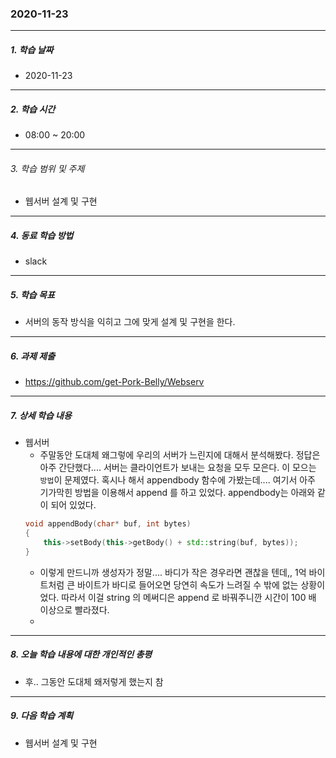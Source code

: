 ### 2020-11-23

-----
##### 1. 학습 날짜
- 2020-11-23

-----
##### 2. 학습 시간
- 08:00 ~ 20:00

-----
###### 3. 학습 범위 및 주제
- 웹서버 설계 및 구현

-----
##### 4. 동료 학습 방법
- slack

-----
##### 5. 학습 목표
- 서버의 동작 방식을 익히고 그에 맞게 설계 및 구현을 한다.

-----
##### 6. 과제 제출
- https://github.com/get-Pork-Belly/Webserv

-----
##### 7. 상세 학습 내용

-  웹서버
    - 주말동안 도대체 왜그렇에 우리의 서버가 느린지에 대해서 분석해봤다. 정답은 아주 간단했다.... 서버는 클라이언트가 보내는 요청을 모두 모은다. 이 모으는 `방법`이 문제였다. 혹시나 해서 appendbody 함수에 가봤는데.... 여기서 아주 기가막힌 방법을 이용해서 append 를 하고 있었다. appendbody는 아래와 같이 되어 있었다.
    ```c++
    void appendBody(char* buf, int bytes)
    {
        this->setBody(this->getBody() + std::string(buf, bytes));
    }
    
    ```
    - 이렇게 만드니까 생성자가 정말.... 바디가 작은 경우라면 괜찮을 텐데,, 1억 바이트처럼 큰 바이트가 바디로 들어오면 당연히 속도가 느려질 수 밖에 없는 상황이었다. 따라서 이걸 string 의 메써디은 append 로 바꿔주니깐 시간이 100 배 이상으로 빨라졌다.
    - 
 -----
##### 8. 오늘 학습 내용에 대한 개인적인 총평
- 후.. 그동안 도대체 왜저렇게 했는지 참

-----

##### 9. 다음 학습 계획

- 웹서버 설계 및 구현
